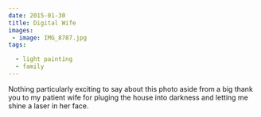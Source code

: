 ```yaml
---
date: 2015-01-30
title: Digital Wife
images: 
 - image: IMG_8787.jpg
tags:

  - light painting
  - family
---
```

Nothing particularly exciting to say about this photo aside from a big thank you to my patient wife for pluging the house into darkness and letting me shine a laser in her face.